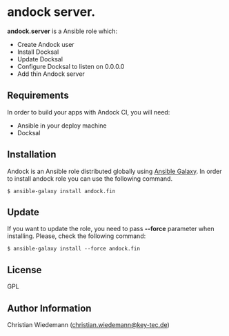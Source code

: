andock server.
=========

**andock.server** is a Ansible role which:
* Create Andock user
* Install Docksal
* Update Docksal
* Configure Docksal to listen on 0.0.0.0 
* Add thin Andock server
  

Requirements
------------

In order to build your apps with Andock CI, you will need:

* Ansible in your deploy machine
* Docksal



Installation
------------

Andock is an Ansible role distributed globally using [Ansible Galaxy](https://galaxy.ansible.com/). In order to install andock role you can use the following command.

```
$ ansible-galaxy install andock.fin
```

Update
------

If you want to update the role, you need to pass **--force** parameter when installing. Please, check the following command:

```
$ ansible-galaxy install --force andock.fin
```


License
-------

GPL

Author Information
------------------

Christian Wiedemann (christian.wiedemann@key-tec.de)
